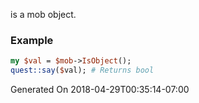 is a mob object.
### Example

```perl
my $val = $mob->IsObject();
quest::say($val); # Returns bool
```


Generated On 2018-04-29T00:35:14-07:00